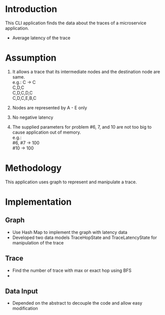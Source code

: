 # Introduction

This CLI application finds the data about the traces of a microservice application.
* Average latency of the trace

# Assumption
1. It allows a trace that its intermediate nodes and the destination node are same.  
e.g.: C -> C  
C,D,C  
C,D,C,D,C  
C,D,C,E,B,C
2. Nodes are represented by A - E only

3. No negative latency

4. The supplied parameters for problem #6, 7, and 10 are not too big to cause application out of memory.  
e.g.:  
#6, #7 -> 100  
#10 -> 100

# Methodology
This application uses graph to represent and manipulate a trace.


# Implementation
## Graph
* Use Hash Map to implement the graph with latency data
* Developed two data models TraceHopState and TraceLatencyState for manipulation of the trace

## Trace
* Find the number of trace with max or exact hop using BFS
* 

## Data Input
* Depended on the abstract to decouple the code and allow easy modification 
